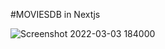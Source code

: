 #MOVIESDB in Nextjs

![Screenshot 2022-03-03 184000](https://user-images.githubusercontent.com/41289168/156576008-e41e84f5-14ee-4004-b284-bda01a80fd3b.png)
